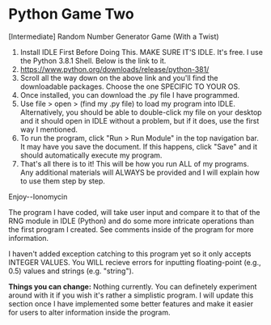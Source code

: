 # Python Game Two
[Intermediate] Random Number Generator Game (With a Twist)

1. Install IDLE First Before Doing This. MAKE SURE IT'S IDLE. It's free. I use the Python 3.8.1 Shell. Below is the link to it.
2. https://www.python.org/downloads/release/python-381/
3. Scroll all the way down on the above link and you'll find the downloadable packages. Choose the one SPECIFIC TO YOUR OS.
4. Once installed, you can download the .py file I have programmed.
5. Use file > open > (find my .py file) to load my program into IDLE. Alternatively, you should be able to double-click my file on your desktop and it should open in IDLE without a problem, but if it does, use the first way I mentioned.
6. To run the program, click "Run > Run Module" in the top navigation bar. It may have you save the document. If this happens, click "Save" and it should automatically execute my program.
7. That's all there is to it! This will be how you run ALL of my programs. Any additional materials will ALWAYS be provided and I will explain how to use them step by step.

Enjoy--Ionomycin

The program I have coded, will take user input and compare it to that of the RNG module in IDLE (Python) and do some more intricate operations than the first program I created. See comments inside of the program for more information.

I haven't added exception catching to this program yet so it only accepts INTEGER VALUES. You WILL recieve errors for inputting floating-point (e.g., 0.5) values and strings (e.g. "string").

**Things you can change:**
Nothing currently. You can definetely experiment around with it if you wish it's rather a simplistic program. I will update this section once I have implemented some better features and make it easier for users to alter information inside the program.
